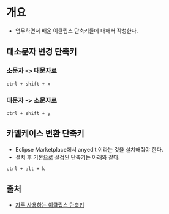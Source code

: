 # 개요 
- 업무하면서 배운 이클립스 단축키들에 대해서 작성한다. 

## 대소문자 변경 단축키 
### 소문자 -> 대문자로 
```
ctrl + shift + x 
```
### 대문자 -> 소문자로 
```
ctrl + shift + y 
```


## 카멜케이스 변환 단축키
- Eclipse Marketplace에서 anyedit 이라는 것을 설치해줘야 한다. 
- 설치 후 기본으로 설정된 단축키는 아래와 같다. 
```
ctrl + alt + k 
```


## 출처
- [자주 사용하는 이클립스 단축키](https://sopie2000.tistory.com/60)
